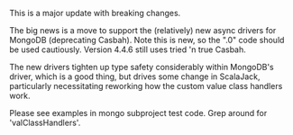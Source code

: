 This is a major update with breaking changes.

The big news is a move to support the (relatively) new async drivers for MongoDB (deprecating Casbah).
Note this is new, so the ".0" code should be used cautiously.  Version 4.4.6 still uses tried 'n true Casbah.

The new drivers tighten up type safety considerably within MongoDB's driver, which is a good thing, but drives
some change in ScalaJack, particularly necessitating reworking how the custom value class handlers work.

Please see examples in mongo subproject test code.  Grep around for 'valClassHandlers'.
